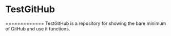 # TestGitHub
=============
TestGitHub is a repository for showing the bare minimum of GitHub and use it functions.
